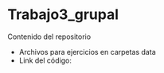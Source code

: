 # Trabajo3_grupal
Contenido del repositorio

- Archivos para ejercicios en carpetas data
- Link del código: 
